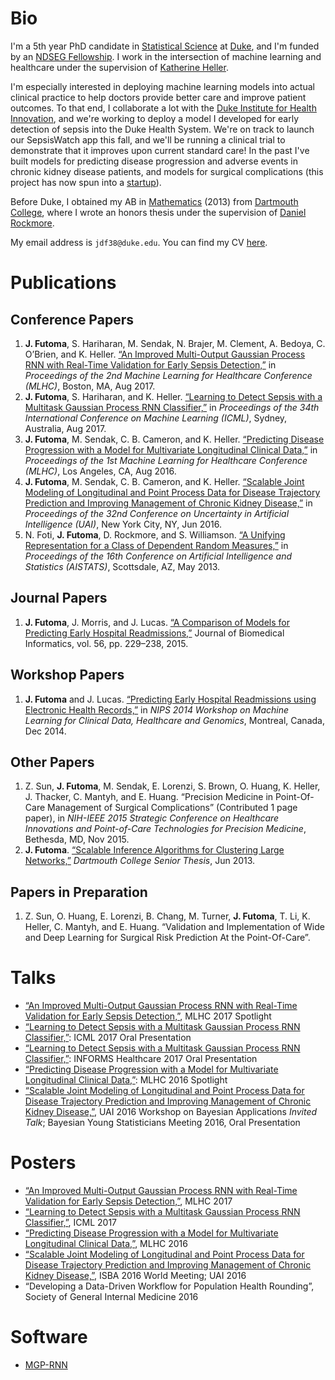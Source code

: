 # Bio
I'm a 5th year PhD candidate in [Statistical Science](https://stat.duke.edu) at [Duke](https://duke.edu), and I'm funded by an [NDSEG Fellowship](https://ndseg.asee.org/).  I work in the intersection of machine learning and healthcare under the supervision of [Katherine Heller](http://www2.stat.duke.edu/~kheller/). 

I'm especially interested in deploying machine learning models into actual clinical practice to help doctors provide better care and improve patient outcomes.  To that end, I collaborate a lot with the [Duke Institute for Health Innovation](http://www.dihi.org/), and we're working to deploy a model I developed for early detection of sepsis into the Duke Health System. We're on track to launch our SepsisWatch app this fall, and we'll be running a clinical trial to demonstrate that it improves upon current standard care! In the past I've built models for predicting disease progression and adverse events in chronic kidney disease patients, and models for surgical complications (this project has now spun into a [startup](http://kelahealth.com/)).

Before Duke, I obtained my AB in [Mathematics](https://math.dartmouth.edu/) (2013) from [Dartmouth College](http://home.dartmouth.edu/), where I wrote an honors thesis under the supervision of [Daniel Rockmore](http://www.cs.dartmouth.edu/~rockmore/).

My email address is ``jdf38@duke.edu``. You can find my CV [here](https://github.com/jfutoma/jfutoma.github.io/blob/master/CV.pdf).

# Publications

## Conference Papers 

1. **J. Futoma**, S. Hariharan, M. Sendak, N. Brajer, M. Clement, A. Bedoya, C. O’Brien, and K. Heller. [“An Improved Multi-Output Gaussian Process RNN with Real-Time Validation for Early Sepsis Detection,”](https://arxiv.org/abs/1708.05894) in *Proceedings of the 2nd Machine Learning for Healthcare Conference (MLHC)*, Boston, MA, Aug 2017.
2. **J. Futoma**, S. Hariharan, and K. Heller. [“Learning to Detect Sepsis with a Multitask Gaussian Process RNN Classifier,”](https://arxiv.org/abs/1706.04152) in *Proceedings of the 34th International Conference on Machine Learning (ICML)*, Sydney, Australia, Aug 2017.
3. **J. Futoma**, M. Sendak, C. B. Cameron, and K. Heller. [“Predicting Disease Progression with a Model for Multivariate Longitudinal Clinical Data,”](http://proceedings.mlr.press/v56/Futoma16.pdf) in *Proceedings of the 1st Machine Learning for Healthcare Conference (MLHC)*, Los Angeles, CA, Aug 2016.
4. **J. Futoma**, M. Sendak, C. B. Cameron, and K. Heller. [“Scalable Joint Modeling of Longitudinal and Point Process Data for Disease Trajectory Prediction and Improving Management of Chronic Kidney Disease,”](http://auai.org/uai2016/proceedings/papers/160.pdf) in *Proceedings of the 32nd Conference on Uncertainty in Artificial Intelligence (UAI)*, New York City, NY, Jun 2016.
5. N. Foti, **J. Futoma**, D. Rockmore, and S. Williamson. [“A Unifying Representation for a Class of Dependent Random Measures,”](https://arxiv.org/pdf/1211.4753.pdf) in *Proceedings of the 16th Conference on Artificial Intelligence and Statistics (AISTATS)*, Scottsdale, AZ, May 2013.

## Journal Papers 
1. **J. Futoma**, J. Morris, and J. Lucas. [“A Comparison of Models for Predicting Early Hospital Readmissions,”](http://www.sciencedirect.com/science/article/pii/S1532046415000969) Journal of Biomedical Informatics, vol. 56, pp. 229–238, 2015.

## Workshop Papers 
1. **J. Futoma** and J. Lucas. [“Predicting Early Hospital Readmissions using Electronic Health Records,”](https://github.com/jfutoma/jfutoma.github.io/blob/master/papers/NIPS2014_Workshop_Readmissions.pdf) in *NIPS 2014 Workshop on Machine Learning for Clinical Data, Healthcare and Genomics*, Montreal, Canada, Dec 2014.

## Other Papers 
1. Z. Sun, **J. Futoma**, M. Sendak, E. Lorenzi, S. Brown, O. Huang, K. Heller, J. Thacker, C. Mantyh,
and E. Huang. “Precision Medicine in Point-Of-Care Management of Surgical Complications” (Contributed 1 page paper), in *NIH-IEEE 2015 Strategic Conference on Healthcare Innovations and Point-of-Care Technologies for Precision Medicine*, Bethesda, MD, Nov 2015.
2. **J. Futoma**. [“Scalable Inference Algorithms for Clustering Large Networks,”](https://math.dartmouth.edu/theses/undergrad/2013/SeniorThesisFutoma.pdf) *Dartmouth College Senior Thesis*, Jun 2013.

## Papers in Preparation 
1. Z. Sun, O. Huang, E. Lorenzi, B. Chang, M. Turner, **J. Futoma**, T. Li, K. Heller, C. Mantyh, and E. Huang. “Validation and Implementation of Wide and Deep Learning for Surgical Risk Prediction At the Point-Of-Care”.

# Talks 
* [“An Improved Multi-Output Gaussian Process RNN with Real-Time Validation for Early Sepsis Detection,”](https://github.com/jfutoma/jfutoma.github.io/blob/master/talks/MLHC_2017.pdf), MLHC 2017 Spotlight
* [“Learning to Detect Sepsis with a Multitask Gaussian Process RNN Classifier,”](https://github.com/jfutoma/jfutoma.github.io/blob/master/talks/ICML_2017.pdf): ICML 2017 Oral Presentation
* [“Learning to Detect Sepsis with a Multitask Gaussian Process RNN Classifier,”](https://github.com/jfutoma/jfutoma.github.io/blob/master/talks/INFORMS_2017.pdf): INFORMS Healthcare 2017 Oral Presentation
* [“Predicting Disease Progression with a Model for Multivariate Longitudinal Clinical Data,”](https://github.com/jfutoma/jfutoma.github.io/blob/master/talks/MLHC_2016.pdf): MLHC 2016 Spotlight
* [“Scalable Joint Modeling of Longitudinal and Point Process Data for Disease Trajectory Prediction and Improving Management of Chronic Kidney Disease,”](https://github.com/jfutoma/jfutoma.github.io/blob/master/talks/UAI_Baysm_2016.pdf), UAI 2016 Workshop on Bayesian Applications *Invited Talk*; Bayesian Young Statisticians Meeting 2016, Oral Presentation

# Posters
* [“An Improved Multi-Output Gaussian Process RNN with Real-Time Validation for Early Sepsis Detection,”](https://github.com/jfutoma/jfutoma.github.io/blob/master/posters/MLHC_2017.pdf), MLHC 2017
* [“Learning to Detect Sepsis with a Multitask Gaussian Process RNN Classifier,”](https://github.com/jfutoma/jfutoma.github.io/blob/master/posters/ICML_2017.pdf), ICML 2017 
* [“Predicting Disease Progression with a Model for Multivariate Longitudinal Clinical Data,”](https://github.com/jfutoma/jfutoma.github.io/blob/master/posters/MLHC_2016.pdf), MLHC 2016
* [“Scalable Joint Modeling of Longitudinal and Point Process Data for Disease Trajectory Prediction and Improving Management of Chronic Kidney Disease,”](https://github.com/jfutoma/jfutoma.github.io/blob/master/posters/UAI_2016.pdf), ISBA 2016 World Meeting; UAI 2016
* “Developing a Data-Driven Workflow for Population Health Rounding”, Society of General Internal Medicine 2016

# Software
* [MGP-RNN](https://github.com/jfutoma/MGP-RNN)
